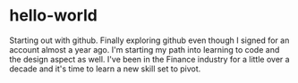 # hello-world
Starting out with github.
Finally exploring github even though I signed for an account almost a year ago.
I'm starting my path into learning to code and the design aspect as well.
I've been in the Finance industry for a little over a decade and it's time to learn a new skill set to pivot.

